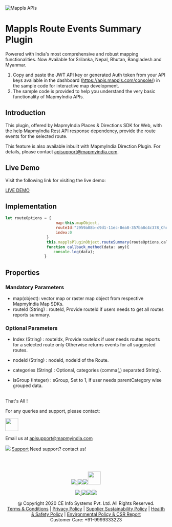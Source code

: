 ![Mappls APIs](https://about.mappls.com/images/mappls-b-logo.svg)


# Mappls Route Events Summary Plugin 

Powered with India's most comprehensive and robust mapping functionalities. Now Available for Srilanka, Nepal, Bhutan, Bangladesh and Myanmar.

1. Copy and paste the JWT API key or generated Auth token from your API keys available in the dashboard (https://apis.mappls.com/console/) in the sample code for interactive map development.
2. The sample code is provided to help you understand the very basic functionality of MapmyIndia APIs.

## Introduction

This plugin, offered by MapmyIndia Places & Directions SDK for Web, with the help MapmyIndia Rest API response dependency, provide the route events for the selected route.

This feature is also available inbuilt with MapmyIndia Direction Plugin. For details, please contact apisupport@mapmyindia.com.

## Live Demo

Visit the following link for visiting the live demo:

[LIVE DEMO](https://about.mappls.com/api/web-sdk/vector-plugin-example/Direction/mappls-event-alongtheroute-direction-plugin)

## Implementation
```js
let routeOptions = {
                      map:this.mapObject,
                      routeId:"2959a08b-c9d1-11ec-8ea8-357ba8c4c378_Chrome:1010495141",
                      index:0
                  }
                  this.mapplsPluginObject.routeSummary(routeOptions,callback_method );
                  function callback_method(data: any){
                     console.log(data);
                 }
```

## Properties

### Mandatory Parameters

  - map(object): vector map or raster map object from respective MapmyIndia Map SDKs.
  - routeId (String) : routeId, Provide routeId if users needs to get all routes reports summary.

### Optional Parameters


 - Index (String) : routeIdx, Provide routeIdx if user needs routes reports for a selected route only Otherwise returns events for all suggested routes.

 - nodeId (String) : nodeId, nodeId of the Route.

 - categories (String) : Optional, categories (comma(,) separated String).

 - isGroup (Integer) : sGroup, Set to 1, if user needs parentCategory wise grouped data.


<br>
That's All !

For any queries and support, please contact:

[<img src="https://www.mapmyindia.com/images/logo.png" height="40"/> </p>](https://www.mapmyindia.com/api)
Email us at [apisupport@mapmyindia.com](mailto:apisupport@mapmyindia.com)

![](https://www.mapmyindia.com/api/img/icons/support.png)
[Support](https://www.mapmyindia.com/api/index.php#f_cont)
Need support? contact us!

<br></br>

[<p align="center"> <img src="https://www.mapmyindia.com/api/img/icons/stack-overflow.png"/> ](https://stackoverflow.com/questions/tagged/mapmyindia-api)[![](https://www.mapmyindia.com/api/img/icons/blog.png)](http://www.mapmyindia.com/blog/)[![](https://www.mapmyindia.com/api/img/icons/gethub.png)](https://github.com/MapmyIndia)[<img src="https://mmi-api-team.s3.ap-south-1.amazonaws.com/API-Team/npm-logo.one-third%5B1%5D.png" height="40"/> </p>](https://www.npmjs.com/org/mapmyindia)

[<p align="center"> <img src="https://www.mapmyindia.com/june-newsletter/icon4.png"/> ](https://www.facebook.com/MapmyIndia)[![](https://www.mapmyindia.com/june-newsletter/icon2.png)](https://twitter.com/MapmyIndia)[![](https://www.mapmyindia.com/newsletter/2017/aug/llinkedin.png)](https://www.linkedin.com/company/mapmyindia)[![](https://www.mapmyindia.com/june-newsletter/icon3.png)](https://www.youtube.com/user/MapmyIndia/)

<div align="center">@ Copyright 2020 CE Info Systems Pvt. Ltd. All Rights Reserved.</div>

<div align="center"> <a href="https://www.mapmyindia.com/api/terms-&-conditions">Terms & Conditions</a> | <a href="https://www.mapmyindia.com/about/privacy-policy">Privacy Policy</a> | <a href="https://www.mapmyindia.com/pdf/mapmyIndia-sustainability-policy-healt-labour-rules-supplir-sustainability.pdf">Supplier Sustainability Policy</a> | <a href="https://www.mapmyindia.com/pdf/Health-Safety-Management.pdf">Health & Safety Policy</a> | <a href="https://www.mapmyindia.com/pdf/Environment-Sustainability-Policy-CSR-Report.pdf">Environmental Policy & CSR Report</a>

<div align="center">Customer Care: +91-9999333223</div>
